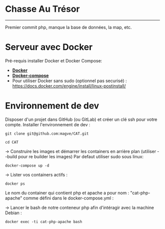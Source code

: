 # Chasse Au Trésor

---

Premier commit
php, manque la base de données, la map, etc.


# Serveur avec Docker
Pré-requis installer Docker et Docker Compose:
- **[Docker](https://docs.docker.com/get-docker/)**
- **[Docker-compose](https://docs.docker.com/compose/install/)**
- Pour utiliser Docker sans sudo (optionnel pas securisé) : https://docs.docker.com/engine/install/linux-postinstall/

# Environnement de dev
Disposer d'un projet dans GitHub (ou GitLab) et créer un clé ssh pour votre compte.
Installer l'environnement de dev :
```
git clone git@github.com:magve/CAT.git
```
```
cd CAT
```

→ Construire les images et démarrer les containers en arrière plan (utiliser --build pour re builder les images) Par defaut utiliser sudo sous linux:
```
docker-compose up -d
```

→ Lister vos containers actifs :
```
docker ps 
```

Le nom du container qui contient php et apache a pour nom : "cat-php-apache" comme défini dans le docker-compose.yml  :

→ Lancer le bash de notre conteneur php afin d'intéragir avec la machine Debian :
```
docker exec -ti cat-php-apache bash
```
